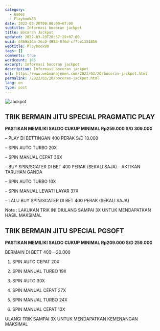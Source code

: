 ```yaml
---
category:
  - Games
  - Playbook88
date: 2022-03-20T00:00:00+07:00
subtitle: Informasi bocoran jackpot
title: Bocoran Jackpot
updated: 2022-03-20T20:57:28+07:00
uuid: d469a16a-26c0-4888-8f6d-cf7ce1151856
webtitle: Playbook88
tags: []
comments: true
wordcount: 165
excerpt: Informasi bocoran jackpot
description: Informasi bocoran jackpot
url: https://www.webmanajemen.com/2022/03/20/bocoran-jackpot.html
permalink: /2022/03/20/bocoran-jackpot.html
lang: en
type: post
---
```


![Jackpot](https://51.79.239.136/wp-content/uploads/2021/12/JP.gif)

## TRIK BERMAIN JITU SPECIAL PRAGMATIC PLAY

**PASTIKAN MEMILIKI SALDO CUKUP MINIMAL Rp259.000 S/D 309.000**

– PLAY DI BETTINGAN 400 PERAK S/D 10.000

– SPIN AUTO TURBO 20X

– SPIN MANUAL CEPAT 36X

– BUY SPIN/SCATER DI BET 400 PERAK (SEKALI SAJA)
– AKTIKAN TARUHAN GANDA

– SPIN AUTO TURBO 10X

– SPIN MANUAL LEWATI LAYAR 37X

– LALU BUY SPIN/SCATER DI BET 400 PERAK (SEKALI SAJA)

Note : LAKUKAN TRIK INI DIULANG SAMPAI 3X UNTUK MENDAPATKAN HASIL MAKSIMAL

## TRIK BERMAIN JITU SPECIAL PGSOFT

**PASTIKAN MEMILIKI SALDO CUKUP MINIMAL Rp209.000 S/D 259.000**

BERMAIN DI BETT 400 – 20.000

1. SPIN AUTO CEPAT 20X

2. SPIN MANUAL TURBO 19X

3. SPIN AUTO 30X

4. SPIN MANUAL CEPAT 27X

5. SPIN MANUAL TURBO 24X

6. SPIN MANUAL CEPAT 13X

ULANGI TRIK SAMPAI 3X UNTUK MENDAPATKAN KEMENANGAN MAKSIMAL
